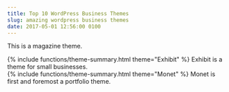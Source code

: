 ```yaml
---
title: Top 10 WordPress Business Themes
slug: amazing wordpress business themes
date: 2017-05-01 12:56:00 0100
---
```

This is a magazine theme.

<div class="theme-summary" markdown="1">
{% include functions/theme-summary.html theme="Exhibit" %}
Exhibit is a theme for small businesses.
</div>


<div class="theme-summary" markdown="1">
{% include functions/theme-summary.html theme="Monet" %}
Monet is first and foremost a portfolio theme.
</div>
